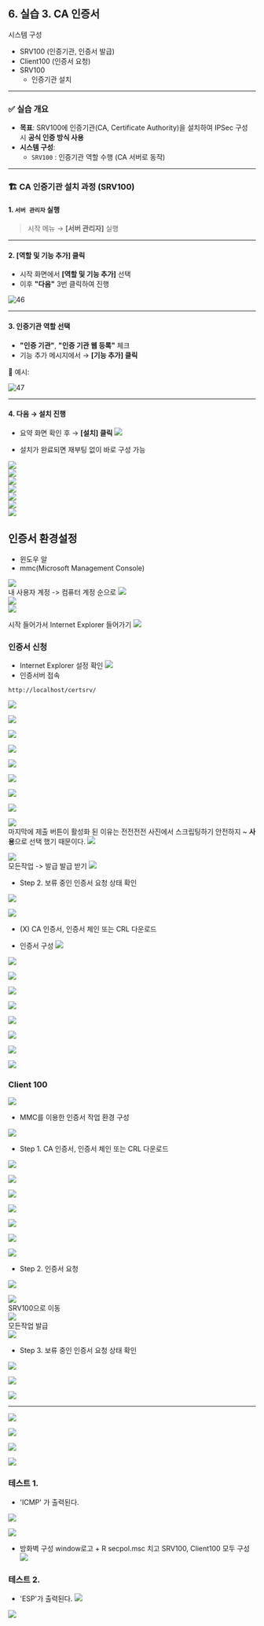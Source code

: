 ## 6. 실습 3. CA 인증서

시스템 구성
- SRV100 (인증기관, 인증서 발급)
- Client100 (인증서 요청)
- SRV100
    - 인증기관 설치
---

### ✅ 실습 개요

- **목표**: SRV100에 인증기관(CA, Certificate Authority)을 설치하여 IPSec 구성 시 **공식 인증 방식 사용**
- **시스템 구성**:  
  - `SRV100` : 인증기관 역할 수행 (CA 서버로 동작)

---

### 🏗️ CA 인증기관 설치 과정 (SRV100)

#### 1. `서버 관리자` 실행

> 시작 메뉴 → **[서버 관리자]** 실행

---

#### 2. [역할 및 기능 추가] 클릭

- 시작 화면에서 **[역할 및 기능 추가]** 선택
- 이후 **"다음"** 3번 클릭하여 진행

![46](./img/IPSec.img/46.png)<br>

---

#### 3. 인증기관 역할 선택

- **"인증 기관"**, **"인증 기관 웹 등록"** 체크
- 기능 추가 메시지에서 → **[기능 추가] 클릭**

📸 예시:

![47](./img/IPSec.img/47.png)<br>

---

#### 4. 다음 → 설치 진행

- 요약 화면 확인 후 → **[설치] 클릭**
![](./img/IPSec.img/48.png)<br>

- 설치가 완료되면 재부팅 없이 바로 구성 가능

![](./img/IPSec.img/49.png)<br>
![](./img/IPSec.img/50.png)<br>
![](./img/IPSec.img/51.png)<br>
![](./img/IPSec.img/52.png)<br>
![](./img/IPSec.img/53.png)<br>
![](./img/IPSec.img/54.png)<br>
![](./img/IPSec.img/55.png)<br>

## 인증서 환경설정
- 윈도우 알
- mmc(Microsoft Management Console)

![](./img/IPSec.img/56.png)<br>
내 사용자 계정 -> 컴퓨터 계정 순으로
![](./img/IPSec.img/58.png)<br>
![](./img/IPSec.img/57.png)<br>
![](./img/IPSec.img/59.png)<br>

시작 들어가서 Internet Explorer 들어가기
![](./img/IPSec.img/60.png)<br>

### 인증서 신청 <br>

- Internet Explorer 설정
확인
![](./img/IPSec.img/61.png)<br>
- 인증서버 접속
```
http://localhost/certsrv/
```
![](./img/IPSec.img/63.png)<br>

![](./img/IPSec.img/64.png)<br>

![](./img/IPSec.img/65.png)<br>

![](./img/IPSec.img/66.png)<br>

![](./img/IPSec.img/67.png)<br>

![](./img/IPSec.img/68.png)<br>

![](./img/IPSec.img/69.png)<br>

![](./img/IPSec.img/70.png)<br>

![](./img/IPSec.img/71.png)<br>
마지막에 제출 버튼이 활성화 된 이유는 전전전전 사진에서 스크립팅하기 안전하지 ~ **사용**으로 선택 했기 때문이다.
![](./img/IPSec.img/72.png)<br>

![](./img/IPSec.img/73.png)<br>
모든작업 -> 발급 발급 받기
![](./img/IPSec.img/74.png)<br>


- Step 2. 보류 중인 인증서 요청 상태 확인

![](./img/IPSec.img/75.png)<br>

![](./img/IPSec.img/76.png)<br>

- (X) CA 인증서, 인증서 체인 또는 CRL 다운로드

- 인증서 구성 
![](./img/IPSec.img/77.png)<br>

![](./img/IPSec.img/78.png)<br>

![](./img/IPSec.img/79.png)<br>

![](./img/IPSec.img/80.png)<br>

![](./img/IPSec.img/81.png)<br>

![](./img/IPSec.img/82.png)<br>

![](./img/IPSec.img/83.png)<br>

![](./img/IPSec.img/84.png)<br>

![](./img/IPSec.img/85.png)<br>

### Client 100
![](./img/IPSec.img/62.png)<br>
- MMC를 이용한 인증서 작업 환경 구성

![](./img/IPSec.img/86.png)<br>

- Step 1. CA 인증서, 인증서 체인 또는 CRL 다운로드

![](./img/IPSec.img/87.png)<br>

![](./img/IPSec.img/88.png)<br>

![](./img/IPSec.img/89.png)<br>

![](./img/IPSec.img/90.png)<br>

![](./img/IPSec.img/91.png)<br>

![](./img/IPSec.img/92.png)<br>

![](./img/IPSec.img/93.png)<br>

- Step 2. 인증서 요청

![](./img/IPSec.img/94.png)<br>

![](./img/IPSec.img/95.png)<br>
SRV100으로 이동<br>
![](./img/IPSec.img/96.png)<br>
모든작업 발급<br>
![](./img/IPSec.img/97.png)<br>

- Step 3. 보류 중인 인증서 요청 상태 확인

![](./img/IPSec.img/98.png)<br>

![](./img/IPSec.img/99.png)<br>

![](./img/IPSec.img/100.png)<br>

---

![](./img/IPSec.img/101.png)<br>

![](./img/IPSec.img/102.png)<br>

![](./img/IPSec.img/103.png)<br>

![](./img/IPSec.img/104.png)<br>

### 테스트 1.
- 'ICMP' 가 출력된다.

![](./img/IPSec.img/105.png)<br>

![](./img/IPSec.img/106.png)<br>

- 방화벽 구성
window로고 + R
secpol.msc 치고
SRV100, Client100 모두 구성
![](./img/IPSec.img/107.png)<br>

### 테스트 2.
- 'ESP'가 출력된다.
![](./img/IPSec.img/108.png)<br>

![](./img/IPSec.img/109.png)<br>
